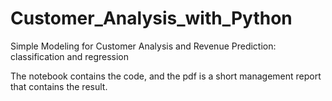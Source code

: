 # Customer_Analysis_with_Python
Simple Modeling for Customer Analysis and Revenue Prediction: classification and regression

The notebook contains the code, and the pdf is a short management report that contains the result.
